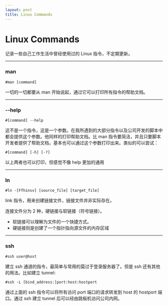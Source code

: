 ```yaml
---
layout: post
title: Linux Commands
---
```


# Linux Commands

记录一些自己工作生活中曾经使用过的 Linux 指令，不定期更新。

---

### man

`#man [command]`

一切的一切都要从 man 开始说起，通过它可以打印所有指令的帮助文档。

---

###  --help

`#[command] --help`

这不是一个指令，这是一个参数。在我所遇到的大部分指令以及公司开发的脚本中都会提供这个参数。他同样的打印帮助文档。比 man 指令要简洁，并且只要脚本开发者提供了帮助文档，基本也可以通过这个参数打印出来。类似的可以尝试：

`#[command] [-h] [-?]`

以上两者也可以打印，但感觉不像 help 更加的通用

---

### ln

`#ln -[Ffhinsv] [source_file] [target_file]`

link 指令，用来创建链接文件，链接文件并非实际存在。

连接文件分为 2 种，硬链接与软链接（符号链接）。

+ 软链接可以理解为文件的一个快捷方式。
+ 硬链接则是创建了一个指针指向源文件的内存区域

---

### ssh

`#ssh user@host`

建立 ssh 通道的指令，最简单与常用的莫过于登录服务器了。但是 ssh 还有其他的用法。比如建立 tunnel:

`#ssh -L [bind_address:]port:host:hostport`

通过上面的 ssh 指令可以将所有访问 port 端口的请求转发到 host 的 hostport 端口。通过 ssh 建立 tunnel 后可以经由跳板机访问公司内网。
